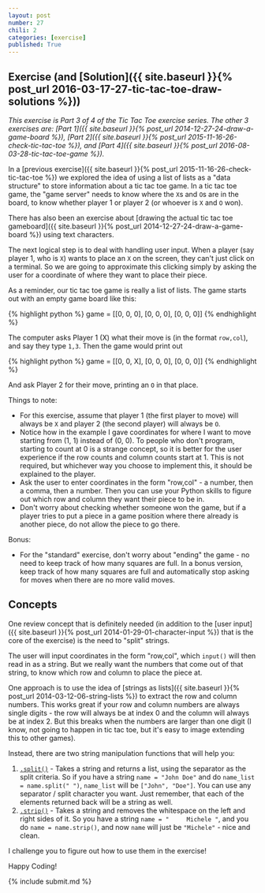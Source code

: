 ```yaml
---
layout: post
number: 27
chili: 2
categories: [exercise]
published: True
---
```


## Exercise (and [Solution]({{ site.baseurl }}{% post_url 2016-03-17-27-tic-tac-toe-draw-solutions %}))

_This exercise is Part 3 of 4 of the Tic Tac Toe exercise series. The other 3 exercises are: [Part 1]({{ site.baseurl }}{% post_url 2014-12-27-24-draw-a-game-board %}), [Part 2]({{ site.baseurl }}{% post_url 2015-11-16-26-check-tic-tac-toe %}), and [Part 4]({{ site.baseurl }}{% post_url 2016-08-03-28-tic-tac-toe-game %})._

In a [previous exercise]({{ site.baseurl }}{% post_url 2015-11-16-26-check-tic-tac-toe %}) we explored the idea of using a list of lists as a "data structure" to store information about a tic tac toe game. In a tic tac toe game, the "game server" needs to know where the `X`s and `O`s are in the board, to know whether player 1 or player 2 (or whoever is `X` and `O` won).

There has also been an exercise about [drawing the actual tic tac toe gameboard]({{ site.baseurl }}{% post_url 2014-12-27-24-draw-a-game-board %}) using text characters.

The next logical step is to deal with handling user input. When a player (say player 1, who is `X`) wants to place an `X` on the screen, they can't just click on a terminal. So we are going to approximate this clicking simply by asking the user for a coordinate of where they want to place their piece.

As a reminder, our tic tac toe game is really a list of lists. The game starts out with an empty game board like this: 

{% highlight python %}
game = [[0, 0, 0],
	[0, 0, 0],
	[0, 0, 0]]
{% endhighlight %}

The computer asks Player 1 (X) what their move is (in the format `row,col`), and say they type `1,3`. Then the game would print out

{% highlight python %}
game = [[0, 0, X],
	[0, 0, 0],
	[0, 0, 0]]
{% endhighlight %}

And ask Player 2 for their move, printing an `O` in that place.

Things to note:

* For this exercise, assume that player 1 (the first player to move) will always be `X` and player 2 (the second player) will always be `O`.
* Notice how in the example I gave coordinates for where I want to move starting from (1, 1) instead of (0, 0). To people who don't program, starting to count at 0 is a strange concept, so it is better for the user experience if the row counts and column counts start at 1. This is not required, but whichever way you choose to implement this, it should be explained to the player.
* Ask the user to enter coordinates in the form "row,col" - a number, then a comma, then a number. Then you can use your Python skills to figure out which row and column they want their piece to be in.
* Don't worry about checking whether someone won the game, but if a player tries to put a piece in a game position where there already is another piece, do not allow the piece to go there. 

Bonus:

* For the "standard" exercise, don't worry about "ending" the game - no need to keep track of how many squares are full. In a bonus version, keep track of how many squares are full and automatically stop asking for moves when there are no more valid moves.

## Concepts

One review concept that is definitely needed (in addition to the [user input]({{ site.baseurl }}{% post_url 2014-01-29-01-character-input %}) that is the core of the exercise) is the need to "split" strings. 

The user will input coordinates in the form "row,col", which `input()` will then read in as a string. But we really want the numbers that come out of that string, to know which row and column to place the piece at.

One approach is to use the idea of [strings as lists]({{ site.baseurl }}{% post_url 2014-03-12-06-string-lists %}) to extract the row and column numbers. This works great if your row and column numbers are always single digits - the row will always be at index 0 and the column will always be at index 2. But this breaks when the numbers are larger than one digit (I know, not going to happen in tic tac toe, but it's easy to image extending this to other games).

Instead, there are two string manipulation functions that will help you: 

1. [`.split()`](https://docs.python.org/2/library/string.html#string.split) - Takes a string and returns a list, using the separator as the split criteria. So if you have a string `name = "John Doe"` and do `name_list = name.split(" ")`, `name_list` will be `["John", "Doe"]`. You can use any separator / split character you want. Just remember, that each of the elements returned back will be a string as well.
2. [`.strip()`](https://docs.python.org/2/library/string.html#string.strip) - Takes a string and removes the whitespace on the left and right sides of it. So you have a string `name = "     Michele "`, and you do `name = name.strip()`, and now `name` will just be `"Michele"` - nice and clean.

I challenge you to figure out how to use them in the exercise!

Happy Coding!

{% include submit.md %}